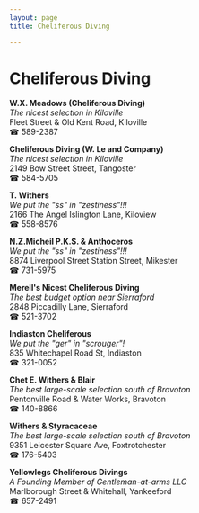 ```yaml
---
layout: page 
title: Cheliferous Diving

---
```



# Cheliferous Diving


 **W.X. Meadows (Cheliferous Diving)**  
_The nicest selection in Kiloville_  
Fleet Street & Old Kent Road, Kiloville  
☎ 589-2387

**Cheliferous Diving (W. Le and Company)**  
_The nicest selection in Kiloville_  
2149 Bow Street Street, Tangoster  
☎ 584-5705

**T. Withers**  
_We put the "ss" in "zestiness"!!!_  
2166 The Angel Islington Lane, Kiloview  
☎ 558-8576

**N.Z.Micheil P.K.S. & Anthoceros**  
_We put the "ss" in "zestiness"!!!_  
8874 Liverpool Street Station Street, Mikester  
☎ 731-5975

**Merell's Nicest Cheliferous Diving**  
_The best budget option near Sierraford_  
2848 Piccadilly Lane, Sierraford  
☎ 521-3702

**Indiaston Cheliferous**  
_We put the "ger" in "scrouger"!_  
835 Whitechapel Road St, Indiaston  
☎ 321-0052

**Chet E. Withers & Blair**  
_The best large-scale selection south of Bravoton_  
Pentonville Road & Water Works, Bravoton  
☎ 140-8866

**Withers & Styracaceae**  
_The best large-scale selection south of Bravoton_  
9351 Leicester Square Ave, Foxtrotchester  
☎ 176-5403

**Yellowlegs Cheliferous Divings**  
_A Founding Member of Gentleman-at-arms LLC_  
Marlborough Street & Whitehall, Yankeeford  
☎ 657-2491

